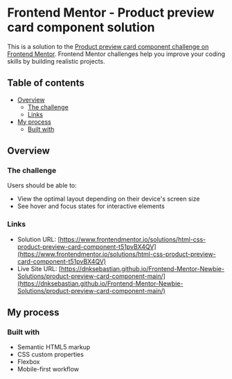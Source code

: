 # Frontend Mentor - Product preview card component solution

This is a solution to the [Product preview card component challenge on Frontend Mentor](https://www.frontendmentor.io/challenges/product-preview-card-component-GO7UmttRfa). Frontend Mentor challenges help you improve your coding skills by building realistic projects. 

## Table of contents

- [Overview](#overview)
  - [The challenge](#the-challenge)
  - [Links](#links)
- [My process](#my-process)
  - [Built with](#built-with)

## Overview

### The challenge

Users should be able to:

- View the optimal layout depending on their device's screen size
- See hover and focus states for interactive elements

### Links

- Solution URL: [https://www.frontendmentor.io/solutions/html-css-product-preview-card-component-t51pvBX4QV](https://www.frontendmentor.io/solutions/html-css-product-preview-card-component-t51pvBX4QV)
- Live Site URL: [https://dnksebastian.github.io/Frontend-Mentor-Newbie-Solutions/product-preview-card-component-main/](https://dnksebastian.github.io/Frontend-Mentor-Newbie-Solutions/product-preview-card-component-main/)

## My process

### Built with

- Semantic HTML5 markup
- CSS custom properties
- Flexbox
- Mobile-first workflow
